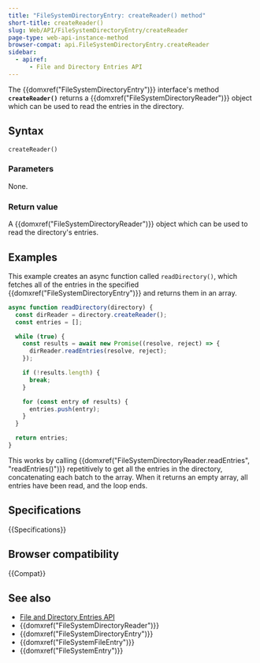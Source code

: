 ```yaml
---
title: "FileSystemDirectoryEntry: createReader() method"
short-title: createReader()
slug: Web/API/FileSystemDirectoryEntry/createReader
page-type: web-api-instance-method
browser-compat: api.FileSystemDirectoryEntry.createReader
sidebar:
  - apiref:
      - File and Directory Entries API
---
```


The {{domxref("FileSystemDirectoryEntry")}} interface's method
**`createReader()`** returns a
{{domxref("FileSystemDirectoryReader")}} object which can be used to read the entries in
the directory.

## Syntax

```js-nolint
createReader()
```

### Parameters

None.

### Return value

A {{domxref("FileSystemDirectoryReader")}} object which can be used to read the
directory's entries.

## Examples

This example creates an async function called `readDirectory()`, which fetches all of
the entries in the specified {{domxref("FileSystemDirectoryEntry")}} and returns them in
an array.

```js
async function readDirectory(directory) {
  const dirReader = directory.createReader();
  const entries = [];

  while (true) {
    const results = await new Promise((resolve, reject) => {
      dirReader.readEntries(resolve, reject);
    });

    if (!results.length) {
      break;
    }

    for (const entry of results) {
      entries.push(entry);
    }
  }

  return entries;
}
```

This works by calling {{domxref("FileSystemDirectoryReader.readEntries", "readEntries()")}} repetitively to get all the entries in the directory, concatenating each batch to the array. When it returns an empty array, all entries have been read, and the loop ends.

## Specifications

{{Specifications}}

## Browser compatibility

{{Compat}}

## See also

- [File and Directory Entries API](/en-US/docs/Web/API/File_and_Directory_Entries_API)
- {{domxref("FileSystemDirectoryReader")}}
- {{domxref("FileSystemDirectoryEntry")}}
- {{domxref("FileSystemFileEntry")}}
- {{domxref("FileSystemEntry")}}
